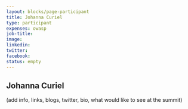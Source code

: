 ```yaml
---
layout: blocks/page-participant
title: Johanna Curiel
type: participant
expenses: owasp
job-title:
image: 
linkedin:
twitter:
facebook:
status: empty
---
```


## Johanna Curiel

(add info, links, blogs, twitter, bio, what would like to see at the summit)
